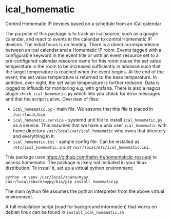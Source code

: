 # ical_homematic
Control Homematic IP devices based on a schedule from an iCal calendar

The purpose of this package is to track an ical source, such as a google calendar, and react to events in the calendar to control Homematic IP devices. The initial focus is on heating. There is a direct correspondence between an ical calendar and a Homematic IP room. Events tagged with a configurable keyword in the event title or with an event resource set to a pre-configured calendar resource name for this room cause the set value temperature in the room to be increased sufficiently in advance such that the target temperature is reached when the event begins. At the end of the event, the set value temperature is returned to the base temperature. In addition, over night, the set value temperature is further reduced. Data is logged to influxdb for monitoring e.g. with grafana. There is also a nagios plugin `check_ical_homematic.py` which lets you check for error messages and that the script is alive. Overview of files:

* `ical_homematic.py` - main file. We assume that this file is placed in `/usr/local/bin`.
* `ical_homematic.service` - systemd unit file to install `ical_homematic.py` as a service. This assumes that we have a unix user `ical_homematic` with home directory `/usr/local/var/ical_homematic` who owns that directory and everything in it. 
* `ical_homematic.ini` - sample config file. Can be installed as `/etc/ical_homematic.ini` or `/usr/local/etc/ical_homematic.ini`.

This package uses https://github.com/hahn-th/homematicip-rest-api to access homematic. The package is likely not included in your linux distribution. To install it, set up a virtual python environment:

```
python -m venv /usr/local/share/mypy
/usr/local/share/mypy/bin/pip install homematicip
```

The main python file assumes the python interpreter from the above virtual environment.

A full installation script (read for background information) that works on debian linux can be found in `install_ical_homematic.sh`
